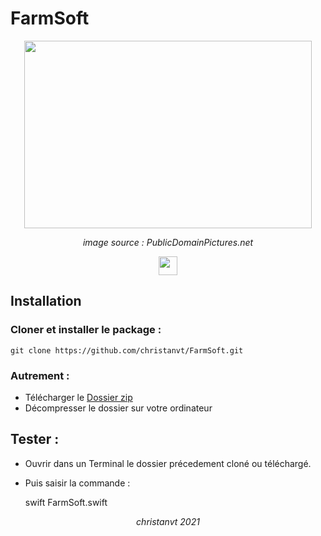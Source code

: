 # FarmSoft

<p align="center">
  <img width="460" height="300" src="https://www.publicdomainpictures.net/pictures/10000/velka/1-1241886505MO2J.jpg">
</p>
<p align="center" ><em>image source : PublicDomainPictures.net</em></p>

<p align="center">
  <a href="https://www.apple.com/swift/"><img height="30" src="https://img.shields.io/badge/Swift-lightgrey?style=flat&logo=swift&logoColor=white&labelColor=orange&link=http://left&link=http://right"></a>
  
</p>

## Installation

### Cloner et installer le package :

    git clone https://github.com/christanvt/FarmSoft.git

### Autrement :

- Télécharger le [Dossier zip](https://github.com/christanvt/FarmSoft/archive/refs/heads/main.zip)
- Décompresser le dossier sur votre ordinateur

## Tester :

- Ouvrir dans un Terminal le dossier précedement cloné ou téléchargé.
- Puis saisir la commande :

    swift FarmSoft.swift

<p align="center"><em>christanvt 2021</em></p>
